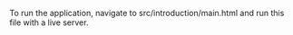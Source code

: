 To run the application, navigate to src/introduction/main.html and run this file with a live server.
